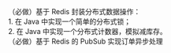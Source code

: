 （必做）基于 Redis 封装分布式数据操作：  
    1. 在 Java 中实现一个简单的分布式锁；  
    2. 在 Java 中实现一个分布式计数器，模拟减库存。  
（必做）基于 Redis 的 PubSub 实现订单异步处理